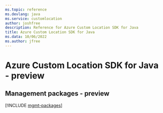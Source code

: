 ```yaml
---
ms.topic: reference
ms.devlang: java
ms.service: customlocation
author: joshfree
description: Reference for Azure Custom Location SDK for Java
title: Azure Custom Location SDK for Java
ms.data: 10/06/2022
ms.author: jfree
---
```

# Azure Custom Location SDK for Java - preview

## Management packages - preview
[!INCLUDE [mgmt-packages](custom-location-mgmt-index.md)]